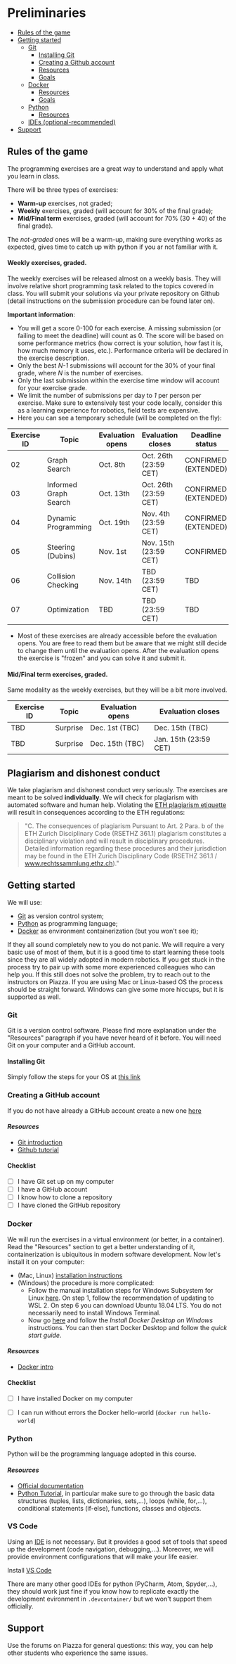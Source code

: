 # Preliminaries

- [Rules of the game](#rules-of-the-game)
- [Getting started](#getting-started)
    * [Git](#git)
        - [Installing Git](#installing-git)
        - [Creating a Github account](#creating-a-github-account)
        - [Resources](#-resources--)
        - [Goals](#--goals---)
    * [Docker](#docker)
        - [Resources](#-resources---1)
        - [Goals](#--goals----1)
    * [Python](#python)
        - [Resources](#-resources---2)
    * [IDEs (optional-recommended)](#ides---optional---recommended----)
- [Support](#support)

## Rules of the game

The programming exercises are a great way to understand and apply what you learn in class.

There will be three types of exercises:

- **Warm-up** exercises, not graded;
- **Weekly** exercises, graded (will account for 30% of the final grade);
- **Mid/Final term** exercises, graded (will account for 70% (30 + 40) of the final grade).

The *not-graded* ones will be a warm-up, making sure everything works as expected, gives time to catch up with python if
you ar not familiar with it.

#### **Weekly** exercises, graded.
The weekly exercises will be released almost on a weekly basis.
They will involve relative short programming task related to the topics covered in class.
You will submit your solutions via your private repository on Github (detail instructions on the submission procedure can be found later on).


**Important information**:

* You will get a score 0-100 for each exercise. A missing submission (or failing to meet the deadline) will count as 0. The score will be based on some performance metrics (how correct is your solution, how fast it is, how much memory
it uses, etc.). Performance criteria will be declared in the exercise description.
* Only the best _N-1_ submissions will account for the 30% of your final grade, where _N_ is the number of exercises.
* Only the last submission within the exercise time window will account for your exercise grade. 
* We limit the number of submissions per day to *1* per person per exercise.
Make sure to extensively test your code locally, consider this as a learning experience for robotics, field tests are expensive.
* Here you can see a temporary schedule (will be completed on the fly):

| Exercise **ID** | **Topic**             | Evaluation **opens** | Evaluation **closes** | **Deadline status** |
|-----------------|-----------------------|----------------------|-----------------------|---------------------|
| 02              | Graph Search          | Oct. 8th             | Oct. 26th (23:59 CET) | CONFIRMED (EXTENDED)|
| 03              | Informed Graph Search | Oct. 13th            | Oct. 26th (23:59 CET) | CONFIRMED (EXTENDED)|
| 04              | Dynamic Programming   | Oct. 19th            | Nov. 4th  (23:59 CET) | CONFIRMED (EXTENDED)|
| 05              | Steering (Dubins)     | Nov. 1st             | Nov. 15th (23:59 CET) | CONFIRMED           |
| 06              | Collision Checking    | Nov. 14th            | TBD (23:59 CET)       | TBD                 |
| 07              | Optimization          | TBD                  | TBD (23:59 CET)       | TBD                 |

* Most of these exercises are already accessible before the evaluation opens. 
You are free to read them but be aware that we might still decide to change them until the evaluation opens.
After the evaluation opens the exercise is "frozen" and you can solve it and submit it.

#### **Mid/Final term** exercises, graded.
Same modality as the weekly exercises, but they will be a bit more involved.

| Exercise **ID** | **Topic** | Evaluation **opens** | Evaluation **closes** |
|-----------------|-----------|----------------------|-----------------------|
| TBD             | Surprise  | Dec. 1st (TBC)       | Dec. 15th (TBC)       |
| TBD             | Surprise  | Dec. 15th (TBC)      | Jan. 15th (23:59 CET) |


## Plagiarism and dishonest conduct

We take plagiarism and dishonest conduct very seriously.
The exercises are meant to be solved **individually**. 
We will check for plagiarism with automated software and human help. 
Violating the [ETH plagiarism etiquette](https://ethz.ch/content/dam/ethz/main/education/rechtliches-abschluesse/leistungskontrollen/plagiarism-citationetiquette.pdf)
will result in consequences according to the ETH regulations:

>"C. The consequences of plagiarism Pursuant to Art. 2 Para. b of the ETH Zurich Disciplinary Code (RSETHZ 361.1) plagiarism constitutes a disciplinary violation and will result in disciplinary procedures.
> Detailed information regarding these procedures and their jurisdiction may be found in the ETH Zurich Disciplinary Code (RSETHZ 361.1 / www.rechtssammlung.ethz.ch)."


## Getting started

We will use:

- [Git](https://git-scm.com/) as version control system;
- [Python](https://www.python.org/) as programming language;
- [Docker](https://www.docker.com/) as environment containerization (but you won't see it);

If they all sound completely new to you do not panic. 
We will require a very basic use of most of them, but it is a good time to start learning these tools since they are all widely adopted in modern robotics.
If you get stuck in the process try to pair up with some more experienced colleagues who can help you. 
If this still does not solve the problem, try to reach out to the instructors on Piazza. 
If you are using Mac or Linux-based OS the process should be straight forward. 
Windows can give some more hiccups, but it is supported as well.

### Git

Git is a version control software.
Please find more explanation under the "Resources" paragraph if you have never heard of it before. 
You will need Git on your computer and a GitHub account.

#### Installing Git

Simply follow the steps for your OS at [this link](https://git-scm.com/downloads)

### Creating a GitHub account

If you do not have already a GitHub account create a new one [here](https://github.com/join)

#### _Resources_

- [Git introduction](https://docs.duckietown.org/daffy/opmanual_duckiebot/out/preliminaries_git.html#sec:preliminaries-git)
- [Github tutorial](https://guides.github.com/activities/hello-world/)

#### **Checklist**

- [ ]  I have Git set up on my computer
- [ ]  I have a GitHub account
- [ ]  I know how to clone a repository
- [ ]  I have cloned the GitHub repository

### Docker

We will run the exercises in a virtual environment (or better, in a container).
Read the "Resources" section to get a better understanding of it, containerization is ubiquitous in modern software
development.
Now let's install it on your computer:

* (Mac, Linux) [installation instructions](https://docs.docker.com/get-docker/)
* (Windows) the procedure is more complicated:
    + Follow the manual installation steps for Windows Subsystem for
      Linux [here](https://docs.microsoft.com/en-us/windows/wsl/install-win10). On step 1, follow the recommendation of
      updating to WSL 2. On step 6 you can download Ubuntu 18.04 LTS. You do not necessarily need to install Windows
      Terminal.
    + Now go [here](https://docs.docker.com/desktop/windows/install/) and follow the _Install Docker Desktop on Windows_
      instructions. You can then start Docker Desktop and follow the *quick start guide*.

#### _Resources_

- [Docker intro](https://docs.duckietown.org/daffy/opmanual_duckiebot/out/preliminaries_docker_basics.html)

#### **Checklist**

- [ ] I have installed Docker on my computer
- [ ] I can run without errors the Docker hello-world (`docker run hello-world`)


### Python

Python will be the programming language adopted in this course.

#### _Resources_

- [Official documentation](https://docs.python.org/3/)
- [Python Tutorial](https://www.tutorialspoint.com/python/index.htm), in particular make sure to go through the basic
  data structures (tuples, lists, dictionaries, sets,...), loops (while, for,...), conditional statements (if-else),
  functions, classes and objects.

### VS Code

Using an [IDE](https://en.wikipedia.org/wiki/Integrated_development_environment) is not necessary.
But it provides a good set of tools that speed up the development (code navigation, debugging,...).
Moreover, we will provide environment configurations that will make your life easier.

Install [VS Code](https://code.visualstudio.com/)

There are many other good IDEs for python (PyCharm, Atom, Spyder,...), they should work just fine if you know how to
replicate exactly the development evironment in `.devcontainer/` but we won't support them officially.


## Support

Use the forums on Piazza for general questions: this way, you can help other students who experience the same issues.
